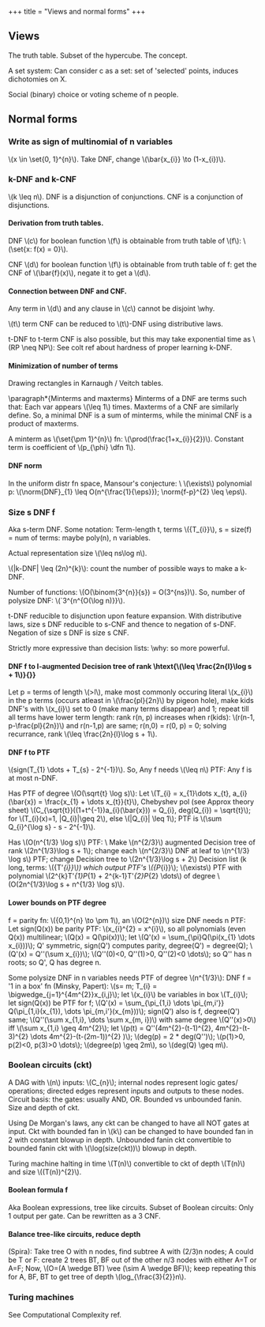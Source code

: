 +++
title = "Views and normal forms"
+++

## Views
The truth table. Subset of the hypercube. The concept.

A set system: Can consider c as a set: set of 'selected' points, induces dichotomies on X.

Social (binary) choice or voting scheme of n people.

## Normal forms
### Write as sign of multinomial of n variables
\\(x \in \set{0, 1}^{n}\\). Take DNF, change \\(\bar{x_{i}} \to (1-x_{i})\\).

### k-DNF and k-CNF
\\(k \leq n\\). DNF is a disjunction of conjunctions. CNF is a conjunction of disjunctions.

#### Derivation from truth tables.
DNF \\(c\\) for boolean function \\(f\\) is obtainable from truth table of \\(f\\): \\(\set{x: f(x) = 0}\\).

CNF \\(d\\) for boolean function \\(f\\) is obtainable from truth table of f: get the CNF of \\(\bar{f}(x)\\), negate it to get a \\(d\\).

#### Connection between DNF and CNF.
Any term in \\(d\\) and any clause in \\(c\\) cannot be disjoint \why.

\\(t\\) term CNF can be reduced to \\(t\\)-DNF using distributive laws.

t-DNF to t-term CNF is also possible, but this may take exponential time as \\(RP \neq NP\\): See colt ref about hardness of proper learning k-DNF.

#### Minimization of number of terms
Drawing rectangles in Karnaugh / Veitch tables.

\paragraph*{Minterms and maxterms}
Minterms of a DNF are terms such that: Each var appears \\(\leq 1\\) times. Maxterms of a CNF are similarly define. So, a minimal DNF is a sum of minterms, while the minimal CNF is a product of maxterms.

A minterm as \\(\set{\pm 1}^{n}\\) fn: \\(\prod(\frac{1+x_{i}}{2})\\). Constant term is coefficient of \\(p_{\phi} \dfn 1\\).

#### DNF norm
In the uniform distr fn space, Mansour's conjecture: \\
\\(\exists\\) polynomial p: \\(\norm{DNF}_{1} \leq O(n^{\frac{1}{\eps}}); \norm{f-p}^{2} \leq \eps\\).

### Size s DNF f
Aka s-term DNF. Some notation: Term-length t, terms \\(\{T_{i}\}\\), s = size(f) = num of terms: maybe poly(n), n variables. 

Actual representation size \\(\leq ns\log n\\).

\\(|k-DNF| \leq (2n)^{k}\\): count the number of possible ways to make a k-DNF.

Number of functions: \\(O(\binom{3^{n}}{s}) = O(3^{ns})\\). So, number of polysize DNF: \\(`3^{n^{O(\log n)}}\\).

t-DNF reducible to disjunction upon feature expansion. With distributive laws, size s DNF reducible to s-CNF and thence to negation of s-DNF. Negation of size s DNF is size s CNF.

Strictly more expressive than decision lists: \why: so more powerful.

#### DNF f to l-augmented Decision tree of rank \htext{\\(\leq \frac{2n{l}\log s + 1\\)}{}}
Let p = terms of length \\(>l\\), make most commonly occuring literal \\(x_{i}\\) in the p terms (occurs atleast in \\(\frac{pl}{2n}\\) by pigeon hole), make kids DNF's with \\(x_{i}\\) set to 0 (make many terms disappear) and 1; repeat till all terms have lower term length: rank r(n, p) increases when r(kids): \\(r(n-1, p-\frac{pl}{2n})\\) and r(n-1,p) are same; r(n,0) = r(0, p) = 0; solving recurrance, rank \\(\leq \frac{2n}{l}\log s + 1\\).

#### DNF f to PTF
\\(sign(T_{1} \dots + T_{s} - 2^{-1})\\). So, Any f needs \\(\leq n\\) PTF: Any f is at most n-DNF.

Has PTF of degree \\(O(\sqrt{t} \log s)\\): Let \\(T_{i} = x_{1}\dots x_{t}, a_{i}(\bar{x}) = \frac{x_{1} + \dots x_{t}}{t}\\), Chebyshev pol (see Approx theory sheet) \\(C_{\sqrt{t}}((1+t^{-1})a_{i}(\bar{x})) = Q_{i}, deg(Q_{i}) = \sqrt{t}\\); for \\(T_{i}(x)=1, |Q_{i}|\geq 2\\), else \\(|Q_{i}| \leq 1\\); PTF is \\(\sum Q_{i}^{\log s} - s - 2^{-1}\\).

Has \\(O(n^{1/3} \log s)\\) PTF: \\
Make \\(n^{2/3}\\) augmented Decision tree of rank \\(2n^{1/3}\log s + 1\\); change each \\(n^{2/3}\\) DNF at leaf to \\(n^{1/3} \log s\\) PTF; change Decision tree to \\(2n^{1/3}\log s + 2\\) Decision list (k long, terms: \\(\{T'_{i}\}\\)) which output PTF's \\(\{P_{i}\}\\); \\(\exists\\) PTF with polynomial \\(2^{k}T'_{1}P_{1} + 2^{k-1}T'_{2}P_{2} \dots\\) of degree \\(O(2n^{1/3}\log s + n^{1/3} \log s)\\).

#### Lower bounds on PTF degree
f = parity fn: \\(\{0,1\}^{n} \to \pm 1\\), an \\(O(2^{n})\\) size DNF needs n PTF: Let sign(Q(x)) be parity PTF: \\(x_{i}^{2} = x^{i}\\), so all polynomials (even Q(x)) multilinear; \\(Q(x) = Q(\pi(x))\\); let \\(Q'(x) = \sum_{\pi}Q(\pi(x_{1} \dots x_{i}))\\); Q' symmetric, sign(Q') computes parity, degree(Q') = degree(Q); \\(Q'(x) = Q''(\sum x_{i})\\); \\(Q''(0)<0, Q''(1)>0, Q''(2)<0 \dots\\); so Q'' has n roots; so Q', Q has degree n.

Some polysize DNF in n variables needs PTF of degree \\(n^{1/3}\\): DNF f = '1 in a box' fn (Minsky, Papert): \\(s= m; T_{i} = \bigwedge_{j=1}^{4m^{2}}x_{i,j}\\); let \\(x_{i}\\) be variables in box \\(T_{i}\\); let sign(Q(x)) be PTF for f; \\(Q'(x) = \sum_{\pi_{1,i} \dots \pi_{m,i'}} Q(\pi_{1,i}(x_{1}), \dots \pi_{m,i'}(x_{m}))\\); sign(Q') also is f, degree(Q') same; \\(Q''(\sum x_{1,i}, \dots \sum x_{m, i})\\) with same degree \\(Q''(x)>0\\) iff \\(\sum x_{1,i} \geq 4m^{2}\\); let \\(p(t) = Q''(4m^{2}-(t-1)^{2}, 4m^{2}-(t-3)^{2} \dots 4m^{2}-(t-(2m-1))^{2} )\\); \\(deg(p) = 2 * deg(Q'')\\); \\(p(1)>0, p(2)<0, p(3)>0 \dots\\); \\(degree(p) \geq 2m\\), so \\(deg(Q) \geq m\\).

### Boolean circuits (ckt)
A DAG with \\(n\\) inputs: \\(C_{n}\\); internal nodes represent logic gates/ operations; directed edges represent inputs and outputs to these nodes. Circuit basis: the gates: usually AND, OR. Bounded vs unbounded fanin. Size and depth of ckt.

Using De Morgan's laws, any ckt can be changed to have all NOT gates at input. Ckt with bounded fan in \\(k\\) can be changed to have bounded fan in 2 with constant blowup in depth. Unbounded fanin ckt convertible to bounded fanin ckt with \\(\log(size(ckt))\\) blowup in depth.

Turing machine halting in time \\(T(n)\\) convertible to ckt of depth \\(T(n)\\) and size \\((T(n))^{2}\\).

#### Boolean formula f
Aka Boolean expressions, tree like circuits. Subset of Boolean circuits: Only 1 output per gate. Can be rewritten as a 3 CNF.

#### Balance tree-like circuits, reduce depth
(Spira): Take tree O with n nodes, find subtree A with (2/3)n nodes; A could be T or F: create 2 trees BT, BF out of the other n/3 nodes with either A=T or A=F; Now, \\(O=(A \wedge BT) \vee (\sim A \wedge BF)\\); keep repeating this for A, BF, BT to get tree of depth \\(log_{\frac{3}{2}}n\\).

### Turing machines
See Computational Complexity ref.

